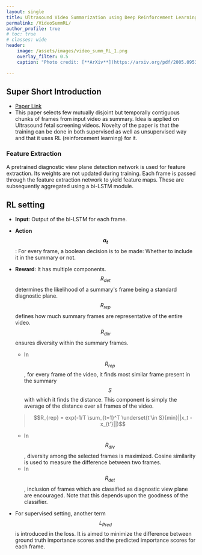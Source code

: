```yaml
---
layout: single
title: Ultrasound Video Summarization using Deep Reinforcement Learning
permalink: /VideoSummRL/
author_profile: true
# toc: true
# classes: wide
header:
    image: /assets/images/video_summ_RL_1.png
    overlay_filter: 0.5
    caption: "Photo credit: [**ArXiv**](https://arxiv.org/pdf/2005.09531.pdf)"

---
```

## Super Short Introduction
* [Paper Link](https://arxiv.org/pdf/2005.09531.pdf)
* This paper selects few mutually disjoint but temporally contiguous chunks of frames from input video as summary. Idea is applied on Ultrasound fetal screening videos. Novelty of the paper is that the training can be done in both supervised as well as unsupervised way and that it uses RL (reinforcement learning) for it.

### Feature Extraction
A pretrained diagnostic view plane detection network is used for feature extraction. Its weights are not updated during training. Each frame is passed through the feature extraction network to yield feature maps. These are subsequently aggregated using a bi-LSTM module.
## RL setting
*  **Input**: Output of the bi-LSTM for each frame.
* **Action $$a_t$$**:  For every frame, a boolean decision is to be made: Whether to include it in the summary or not.
* **Reward**: It has multiple components. $$R_{det}$$ determines the likelihood of a summary's frame being a standard diagnostic plane. $$R_{rep}$$ defines how much summary frames are representative of the entire video. $$R_{div}$$ ensures diversity within the summary frames.
    * In $$R_{rep}$$, for every frame of the video, it finds most similar frame present in the summary $$S$$ with which it finds the distance. This component is simply the average of the distance over all frames of the video.

    > $$R_{rep} = exp(-1/T \sum_{t=1}^T \underset{t'\in S}{min}||x_t - x_{t'}||)$$

    * In $$R_{div}$$, diversity among the selected frames is maximized. Cosine similarity is used to measure the difference between two frames.
    * In $$R_{det}$$, inclusion of frames which are classified as diagnostic view plane are encouraged. Note that this depends upon the goodness of the classifier.
* For supervised setting, another term $$L_{Pred}$$ is introduced in the loss. It is aimed to minimize the difference between ground truth importance scores and the predicted importance scores for each frame.
